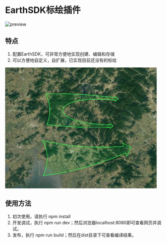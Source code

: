 # EarthSDK标绘插件

![preview](./Tools/readme/1.png)

## 特点
1. 配置EarthSDK，可非常方便地实现创建、编辑和存储
2. 可以方便地自定义，自扩展，已实现目前还没有的标绘

![qq](./Tools/readme/qq.jpg)

## 使用方法

1. 初次使用，请执行 npm install
2. 开发调试，执行 npm run dev；然后浏览器localhost:8080即可查看网页并调试。
3. 发布，执行 npm run build；然后在dist目录下可查看编译结果。
